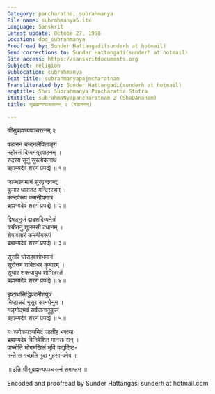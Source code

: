 ```yaml
---
Category: pancharatna, subrahmanya
File name: subrahmanya5.itx
Language: Sanskrit
Latest update: Octobe 27, 1998
Location: doc_subrahmanya
Proofread by: Sunder Hattangadi(sunderh at hotmail)
Send corrections to: Sunder Hattangadi(sunderh at hotmail)
Site access: https://sanskritdocuments.org
Subject: religion
Sublocation: subrahmanya
Text title: subrahmanyapajncharatnam
Transliterated by: Sunder Hattangadi(sunderh at hotmail)
engtitle: Shri Subrahmanya Pancharatna Stotra
itxtitle: subrahmaNyapancharatnam 2 (ShaDAnanam)
title: सुब्रह्मण्यपञ्चरत्नम् २ (षडाननम्)

---
```

  
 श्रीसुब्रह्मण्यपञ्चरत्नम् २   
  
षडाननं चन्दनलेपिताङ्गं  
     महोरसं दिव्यमयूरवाहनम् ।  
रुद्रस्य सूनुं सुरलोकनाथं  
     ब्रह्मण्यदेवं शरणं प्रपद्ये ॥ १॥  
  
जाज्वल्यमानं सुरवृन्दवन्द्यं  
     कुमार धारातट मन्दिरस्थम् ।  
कन्दर्परूपं कमनीयगात्रं  
     ब्रह्मण्यदेवं शरणं प्रपद्ये ॥ २॥  
  
द्विषड्भुजं द्वादशदिव्यनेत्रं  
     त्रयीतनुं शूलमसी दधानम् ।  
शेषावतारं कमनीयरूपं  
     ब्रह्मण्यदेवं शरणं प्रपद्ये ॥ ३॥  
  
सुरारि घोराहवशोभमानं  
     सुरोत्तमं शक्तिधरं कुमारम् ।  
सुधार शक्त्यायुध शोभिहस्तं  
     ब्रह्मण्यदेवं शरणं प्रपद्ये ॥ ४॥  
  
इष्टार्थसिद्धिप्रदमीशपुत्रं  
     मिष्टान्नदं भूसुर कामधेनुम् ।  
गङ्गोद्भवं सर्वजनानुकूलं  
     ब्रह्मण्यदेवं शरणं प्रपद्ये ॥ ५॥  
  
यः श्लोकपञ्चमिदं पठतीह भक्त्या  
     ब्रह्मण्यदेव विनिवेशित मानसः सन् ।  
प्राप्नोति भोगमखिलं भुवि यद्यदिष्ट-  
     मन्ते स गच्छति मुदा गुहसाम्यमेव ॥  
  
॥ इति श्रीसुब्रह्मण्यपञ्चरत्नं समाप्तम् ॥  
  
  
  
Encoded and proofread by Sunder Hattangasi sunderh at hotmail.com  
  
